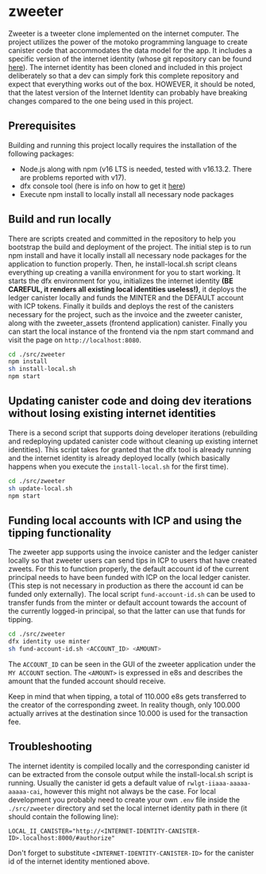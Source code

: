 # zweeter

Zweeter is a tweeter clone implemented on the internet computer. The project utilizes the power of the motoko programming language to create canister code that accommodates the data model for the app. It includes a specific version of the internet identity (whose git repository can be found [here](https://github.com/dfinity/internet-identity)). 
The internet identity has been cloned and included in this project deliberately so that a dev can simply fork this complete repository and expect that everything works out of the box. HOWEVER, it should be noted, that the latest version of the Internet Identity can probably have breaking changes compared to the one being used in this project. 

## Prerequisites

Building and running this project locally requires the installation of the following packages:
- Node.js along with npm (v16 LTS is needed, tested with v16.13.2. There are problems reported with v17).
- dfx console tool (here is info on how to get it [here](https://smartcontracts.org/docs/developers-guide/install-upgrade-remove.html)) 
- Execute npm install to locally install all necessary node packages

## Build and run locally

There are scripts created and committed in the repository to help you bootstrap the build and deployment of the project.
The initial step is to run npm install and have it locally install all necessary node packages for the application to function properly. Then, he install-local.sh script cleans everything up creating a vanilla environment for you to start working. It starts the dfx environment for you, initializes the internet identity **(BE CAREFUL, it renders all existing local identities useless!)**, it deploys the ledger canister locally and funds the MINTER and the DEFAULT account with ICP tokens. Finally it builds and deploys the rest of the canisters necessary for the project, such as the invoice and the zweeter canister, along with the zweeter_assets (frontend application) canister.
Finally you can start the local instance of the frontend via the npm start command and visit the page on `http://localhost:8080`.

```bash
cd ./src/zweeter
npm install
sh install-local.sh
npm start
```

## Updating canister code and doing dev iterations without losing existing internet identities

There is a second script that supports doing developer iterations (rebuilding and redeploying updated canister code without cleaning up existing internet identities). This script takes for granted that the dfx tool is already running and the internet identity is already deployed locally (which basically happens when you execute the `install-local.sh` for the first time).

```bash
cd ./src/zweeter
sh update-local.sh
npm start
```

## Funding local accounts with ICP and using the tipping functionality

The zweeter app supports using the invoice canister and the ledger canister locally so that zweeter users can send tips in ICP to users that have created zweets. For this to function properly, the default account id of the current principal needs to have been funded with ICP on the local ledger canister. (This step is not necessary in production as there the account id can be funded only externally). The local script `fund-account-id.sh` can be used to transfer funds from the minter or default account towards the account of the currently logged-in principal, so that the latter can use that funds for tipping.

```bash
cd ./src/zweeter
dfx identity use minter
sh fund-account-id.sh <ACCOUNT_ID> <AMOUNT>
```

The `ACCOUNT_ID` can be seen in the GUI of the zweeter application under the `MY ACCOUNT` section. The `<AMOUNT>` is expressed in e8s and describes the amount that the funded account should receive.

Keep in mind that when tipping, a total of 110.000 e8s gets transferred to the creator of the corresponding zweet. In reality though, only 100.000 actually arrives at the destination since 10.000 is used for the transaction fee.

## Troubleshooting

The internet identity is compiled locally and the corresponding canister id can be extracted from the console output while the install-local.sh script is running. Usually the canister id gets a default value of `rwlgt-iiaaa-aaaaa-aaaaa-cai`, however this might not always be the case. For local development you probably need to create your own `.env` file inside the `./src/zweeter` directory and set the local internet identity path in there (it should contain the following line):

```
LOCAL_II_CANISTER="http://<INTERNET-IDENTITY-CANISTER-ID>.localhost:8000/#authorize"

```
Don't forget to substitute `<INTERNET-IDENTITY-CANISTER-ID>` for the canister id of the internet identity mentioned above.